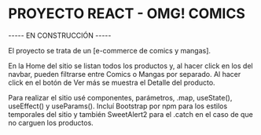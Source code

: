 # PROYECTO REACT - OMG! COMICS

----- EN CONSTRUCCIÓN -----

El proyecto se trata de un [e-commerce de comics y mangas]. 

En la Home del sitio se listan todos los productos y, al hacer click en los <Links> del navbar, pueden filtrarse entre Comics o Mangas por separado.
  Al hacer click en el botón de Ver más se muestra el Detalle del producto.
  
Para realizar el sitio usé componentes, parámetros, .map, useState(), useEffect() y useParams().
Incluí Bootstrap por npm para los estilos temporales del sitio y también SweetAlert2 para el .catch en el caso de que no carguen los productos. 

  
